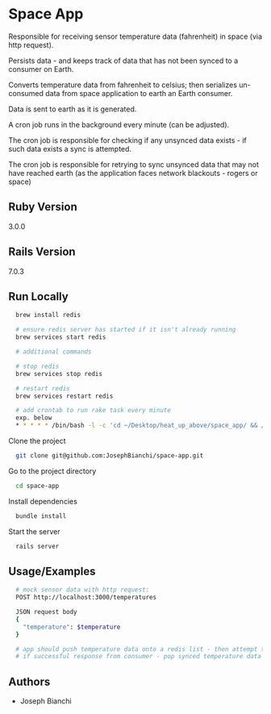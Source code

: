 
# Space App

Responsible for receiving sensor temperature data (fahrenheit) in space (via http request).

Persists data - and keeps track of data that has not been synced to a consumer on Earth.

Converts temperature data from fahrenheit to celsius; then serializes un-consumed data from space application to earth an Earth consumer.

Data is sent to earth as it is generated.

A cron job runs in the background every minute (can be adjusted).

The cron job is responsible for checking if any unsynced data exists - if such data exists a sync is attempted.

The cron job is responsible for retrying to sync unsynced data that may not have reached earth (as the application faces network blackouts - rogers or space)








## Ruby Version
3.0.0

## Rails Version
7.0.3


## Run Locally

```bash
  brew install redis

  # ensure redis server has started if it isn't already running
  brew services start redis

  # additional commands

  # stop redis
  brew services stop redis

  # restart redis
  brew services restart redis

  # add crontab to run rake task every minute
  exp. below
  * * * * * /bin/bash -l -c 'cd ~/Desktop/heat_up_above/space_app/ && /Users/josephb/.rvm/wrappers/ruby-3.0.0/rake batch:sync_temperatures'
```

Clone the project

```bash
  git clone git@github.com:JosephBianchi/space-app.git
```

Go to the project directory

```bash
  cd space-app
```

Install dependencies

```bash
  bundle install
```

Start the server

```bash
  rails server
```






## Usage/Examples

```bash
  # mock sensor data with http request:
  POST http://localhost:3000/temperatures

  JSON request body
  {
    "temperature": $temperature
  }

  # app should push temperature data onto a redis list - then attempt to sync to consumer.
  # if successful response from consumer - pop synced temperature data from redis list


```


## Authors

- Joseph Bianchi
